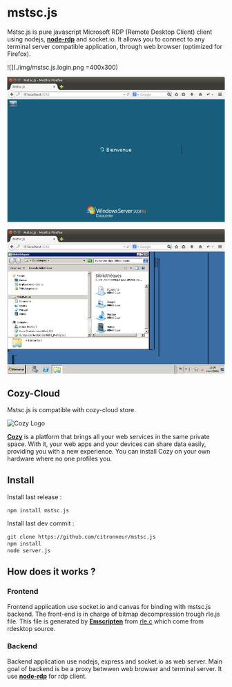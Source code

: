 # mstsc.js

Mstsc.js is pure javascript Microsoft RDP (Remote Desktop Client) client using nodejs, [**node-rdp**](https://github.com/citronneur/node-rdp) and socket.io. It allows you to connect to any terminal server compatible application, through web browser (optimized for Firefox).

![](./img/mstsc.js.login.png =400x300)

![](./img/mstsc.js.connect.png)

![](./img/mstsc.js.explorer.png)

## Cozy-Cloud

Mstsc.js is compatible with cozy-cloud store.

![Cozy Logo](https://raw.github.com/mycozycloud/cozy-setup/gh-pages/assets/images/happycloud.png)

[**Cozy**](http://cozy.io) is a platform that brings all your web services in the
same private space.  With it, your web apps and your devices can share data
easily, providing you
with a new experience. You can install Cozy on your own hardware where no one
profiles you.

## Install

Install last release : 

```
npm install mstsc.js
```

Install last dev commit : 

```
git clone https://github.com/citronneur/mstsc.js
npm install
node server.js
```

## How does it works ?

### Frontend

Frontend application use socket.io and canvas for binding with mstsc.js backend. The front-end is in charge of bitmap decompression trough rle.js file. This file is generated by [**Emscripten**](https://github.com/kripken/emscripten) from [rle.c](https://raw.githubusercontent.com/citronneur/mstsc.js/master/obj/rle.c) which come from rdesktop source.

### Backend

Backend application use nodejs, express and socket.io as web server. Main goal of backend is be a proxy betwwen web browser and terminal server. It use [**node-rdp**](https://github.com/citronneur/node-rdp) for rdp client.


